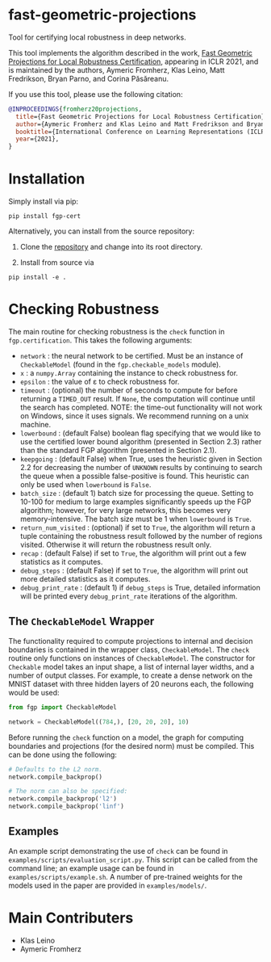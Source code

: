 # fast-geometric-projections
Tool for certifying local robustness in deep networks.

This tool implements the algorithm described in the work, [Fast Geometric Projections for Local Robustness Certification](https://arxiv.org/pdf/2002.04742.pdf), appearing in ICLR 2021, and is maintained by the authors, Aymeric Fromherz, Klas Leino, Matt Fredrikson, Bryan Parno, and Corina Păsăreanu.

If you use this tool, please use the following citation:
```bibtex
@INPROCEEDINGS{fromherz20projections,
  title={Fast Geometric Projections for Local Robustness Certification},
  author={Aymeric Fromherz and Klas Leino and Matt Fredrikson and Bryan Parno and Corina Păsăreanu},
  booktitle={International Conference on Learning Representations (ICLR)},
  year={2021},
}
```

# Installation

Simply install via pip:
```
pip install fgp-cert
```

Alternatively, you can install from the source repository:

1. Clone the [repository](https://github.com/klasleino/fast-geometric-projections) and change into its root directory.

2. Install from source via
```
pip install -e .
```

# Checking Robustness

The main routine for checking robustness is the `check` function in `fgp.certification`. This takes the following arguments:
* `network` : the neural network to be certified. Must be an instance of `CheckableModel` (found in the `fgp.checkable_models` module).
* `x` : a `numpy.Array` containing the instance to check robustness for.
* `epsilon` : the value of &epsilon; to check robustness for.
* `timeout` : (optional) the number of seconds to compute for before returning a `TIMED_OUT` result. If `None`, the computation will continue until the search has completed. NOTE: the time-out functionality will not work on Windows, since it uses signals. We recommend running on a unix machine.
* `lowerbound` : (default False) boolean flag specifying that we would like to use the certified lower bound algorithm (presented in Section 2.3) rather than the standard FGP algorithm (presented in Section 2.1).
* `keepgoing` : (default False) when True, uses the heuristic given in Section 2.2 for decreasing the number of `UNKNOWN` results by continuing to search the queue when a possible false-positive is found. This heuristic can only be used when `lowerbound` is `False`.
* `batch_size` : (default 1) batch size for processing the queue. Setting to 10-100 for medium to large examples significantly speeds up the FGP algorithm; however, for very large networks, this becomes very memory-intensive. The batch size must be 1 when `lowerbound` is `True`.
* `return_num_visited` : (optional) if set to `True`, the algorithm will return a tuple containing the robustness result followed by the number of regions visited. Otherwise it will return the robustness result only.
* `recap` : (default False) if set to `True`, the algorithm will print out a few statistics as it computes.
* `debug_steps` : (default False) if set to `True`, the algorithm will print out more detailed statistics as it computes.
* `debug_print_rate` : (default 1) if `debug_steps` is True, detailed information will be printed every `debug_print_rate` iterations of the algorithm.

## The `CheckableModel` Wrapper

The functionality required to compute projections to internal and decision boundaries is contained in the wrapper class, `CheckableModel`. 
The `check` routine only functions on instances of `CheckableModel`.
The constructor for `Checkable` model takes an input shape, a list of internal layer widths, and a number of output classes.
For example, to create a dense network on the MNIST dataset with three hidden layers of 20 neurons each, the following would be used:
```python
from fgp import CheckableModel

network = CheckableModel((784,), [20, 20, 20], 10)
```

Before running the `check` function on a model, the graph for computing boundaries and projections (for the desired norm) must be compiled.
This can be done using the following:
```python
# Defaults to the L2 norm.
network.compile_backprop()

# The norm can also be specified:
network.compile_backprop('l2')
network.compile_backprop('linf')
```

## Examples

An example script demonstrating the use of `check` can be found in `examples/scripts/evaluation_script.py`.
This script can be called from the command line; an example usage can be found in `examples/scripts/example.sh`.
A number of pre-trained weights for the models used in the paper are provided in `examples/models/`.


# Main Contributers

* Klas Leino
* Aymeric Fromherz
